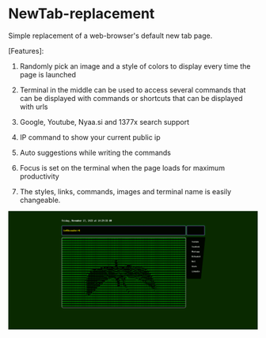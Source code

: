 # NewTab-replacement

Simple replacement of a web-browser's default new tab page.

[Features]:
1. Randomly pick an image and a style of colors to display every time the page is launched

2. Terminal in the middle can be used to access several commands that can be displayed with commands or shortcuts that can be displayed with urls

3. Google, Youtube, Nyaa.si and 1377x search support 

4. IP command to show your current public ip

5. Auto suggestions while writing the commands

6. Focus is set on the terminal when the page loads for maximum productivity

7. The styles, links, commands, images and terminal name is easily changeable.



![Demo of the page](gitGif.gif)
